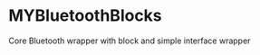 MYBluetoothBlocks
=================

Core Bluetooth wrapper with block and simple interface wrapper
